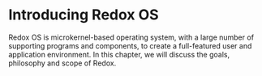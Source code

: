 # Introducing Redox OS

Redox OS is microkernel-based operating system, with a large number of supporting programs and components, to create a full-featured user and application environment. In this chapter, we will discuss the goals, philosophy and scope of Redox.